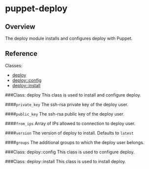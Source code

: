 puppet-deploy
=============

Overview
--------

The deploy module installs and configures deploy with Puppet.

Reference
---------

Classes:

* [deploy](#class-deploy)
* [deploy::config](#class-deployconfig)
* [deploy::install](#class-deployinstall)

###Class: deploy
This class is used to install and configure deploy.

####`private_key`
The ssh-rsa private key of the deploy user.

####`public_key`
The ssh-rsa public key of the deploy user.

####`from_ips`
Array of IPs allowed to connection to deploy user.

####`version`
The version of deploy to install. Defaults to `latest`

####`groups`
The additional groups to which the deploy user belongs.

###Class: deploy::config
This class is used to configure deploy.

###Class: deploy::install
This class is used to install deploy.
